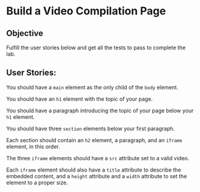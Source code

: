 # Build a Video Compilation Page

## Objective

Fulfill the user stories below and get all the tests to pass to complete the lab.

## User Stories:

You should have a `main` element as the only child of the `body` element.

You should have an `h1` element with the topic of your page.

You should have a paragraph introducing the topic of your page below your `h1` element.

You should have three `section` elements below your first paragraph.

Each section should contain an `h2` element, a paragraph, and an `iframe` element, in this order.

The three `iframe` elements should have a `src` attribute set to a valid video.

Each `iframe` element should also have a `title` attribute to describe the embedded content, and a `height` attribute and a `width` attribute to set the element to a proper size.
